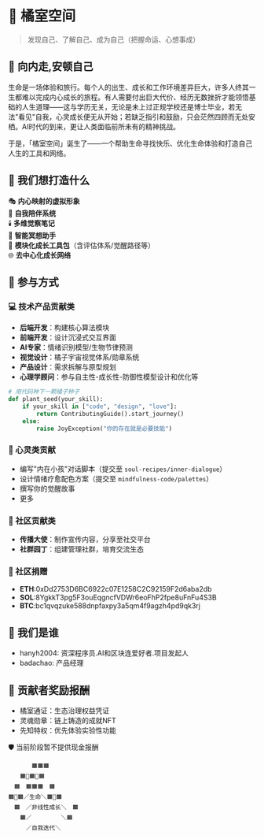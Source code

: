 # 🍊 橘室空间 

> 发现自己、了解自己、成为自己（把握命运、心想事成）  

## 🌱 向内走,安顿自己  

生命是一场体验和旅行。每个人的出生、成长和工作环境差异巨大，许多人终其一生都难以完成内心成长的旅程。有人需要付出巨大代价、经历无数挫折才能领悟基础的人生道理——这与学历无关，无论是未上过正规学校还是博士毕业，若无法"看见"自我，心灵成长便无从开始；若缺乏指引和鼓励，只会茫然四顾而无处安栖。AI时代的到来，更让人类面临前所未有的精神挑战。

于是，「橘室空间」诞生了——一个帮助生命寻找快乐、优化生命体验和打造自己人生的工具和网络。



## 📖 我们想打造什么  

🎭 **内心映射的虚拟形象**  
🧩 **自我陪伴系统**  
🕯️ **多维觉察笔记**  
🌱 **智能冥想助手**  
🍊 **模块化成长工具包**（含评估体系/觉醒路径等）  
🌐 **去中心化成长网络** 


## 🧡 参与方式

### 💻 技术产品贡献类  

- **后端开发**：构建核心算法模块  
- **前端开发**：设计沉浸式交互界面  
- **AI专家**：情绪识别模型/生物节律预测  
- **视觉设计**：橘子宇宙视觉体系/勋章系统  
- **产品设计**：需求拆解与原型规划  
- **心理学顾问**：参与自主性-成长性-防御性模型设计和优化等 

```python
# 用代码种下一颗橘子种子  
def plant_seed(your_skill):  
    if your_skill in ["code", "design", "love"]:  
        return ContributingGuide().start_journey()  
    else:  
        raise JoyException("你的存在就是必要技能")  
```

### 🌸 心灵类贡献  
- 编写"内在小孩"对话脚本（提交至 `soul-recipes/inner-dialogue`）  
- 设计情绪疗愈配色方案（提交至 `mindfulness-code/palettes`）  
- 撰写你的觉醒故事
- 更多

### 🌟 社区贡献类  
- **传播大使**：制作宣传内容，分享至社交平台  
- **社群园丁**：组建管理社群，培育交流生态 

### 🌱 社区捐赠  
- **ETH**:0xDd2753D6BC6922c07E1258C2C92159F2d6aba2db  
- **SOL**:8YgkkT3pg5F3ouEqgncfVDWr6eoFhP2fpe8uFnFu4S3B
- **BTC**:bc1qvqzuke588dnpfaxpy3a5qm4f9agzh4pd9qk3rj   

## 📜 我们是谁
- hanyh2004: 资深程序员.AI和区块连爱好者.项目发起人
- badachao: 产品经理


## 🧡 贡献者奖励报酬
- 橘室通证：生态治理权益凭证
- 灵魂勋章：链上铸造的成就NFT
- 先知特权：优先体验实验性功能

🛡️ 当前阶段暂不提供现金报酬





```text
　　　　🟧🟧🟧  
　　🟧🍊🟧🍊🟧  
　🟧　🟧🟧🟧　🟧  
🟧🍊🟧／生命＼🟧🍊🟧  
　🟧　／非线性成长＼　🟧  
　　🟧／　　　　　＼🟧  
　　　／自我迭代＼  






